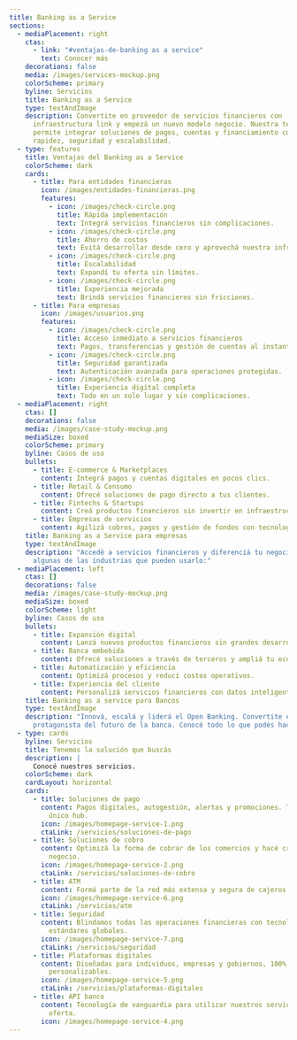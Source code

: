 ```yaml
---
title: Banking as a Service
sections:
  - mediaPlacement: right
    ctas:
      - link: "#ventajas-de-banking as a service"
        text: Conocer más
    decorations: false
    media: /images/services-mockup.png
    colorScheme: primary
    byline: Servicios
    title: Banking as a Service
    type: textAndImage
    description: Convertite en proveedor de servicios financieros con
      infraestructura link y empezá un nuevo modelo negocio. Nuestra tecnología
      permite integrar soluciones de pagos, cuentas y financiamiento con
      rapidez, seguridad y escalabilidad.
  - type: features
    title: Ventajas del Banking as a Service
    colorScheme: dark
    cards:
      - title: Para entidades financieras
        icon: /images/entidades-financieras.png
        features:
          - icon: /images/check-circle.png
            title: Rápida implementación
            text: Integrá servicios financieros sin complicaciones.
          - icon: /images/check-circle.png
            title: Ahorro de costos
            text: Evitá desarrollar desde cero y aprovechá nuestra infraestructura.
          - icon: /images/check-circle.png
            title: Escalabilidad
            text: Expandí tu oferta sin límites.
          - icon: /images/check-circle.png
            title: Experiencia mejorada
            text: Brindá servicios financieros sin fricciones.
      - title: Para empresas
        icon: /images/usuarios.png
        features:
          - icon: /images/check-circle.png
            title: Acceso inmediato a servicios financieros
            text: Pagos, transferencias y gestión de cuentas al instante.
          - icon: /images/check-circle.png
            title: Seguridad garantizada
            text: Autenticación avanzada para operaciones protegidas.
          - icon: /images/check-circle.png
            title: Experiencia digital completa
            text: Todo en un solo lugar y sin complicaciones.
  - mediaPlacement: right
    ctas: []
    decorations: false
    media: /images/case-study-mockup.png
    mediaSize: boxed
    colorScheme: primary
    byline: Casos de uso
    bullets:
      - title: E-commerce & Marketplaces
        content: Integrá pagos y cuentas digitales en pocos clics.
      - title: Retail & Consumo
        content: Ofrecé soluciones de pago directo a tus clientes.
      - title: Fintechs & Startups
        content: Creá productos financieros sin invertir en infraestructura bancaria.
      - title: Empresas de servicios
        content: Agilizá cobros, pagos y gestión de fondos con tecnología escalable.
    title: Banking as a Service para empresas
    type: textAndImage
    description: "Accedé a servicios financieros y diferenciá tu negocio. Conocé
      algunas de las industrias que pueden usarlo:"
  - mediaPlacement: left
    ctas: []
    decorations: false
    media: /images/case-study-mockup.png
    mediaSize: boxed
    colorScheme: light
    byline: Casos de uso
    bullets:
      - title: Expansión digital
        content: Lanzá nuevos productos financieros sin grandes desarrollos.
      - title: Banca embebida
        content: Ofrecé soluciones a través de terceros y ampliá tu ecosistema.
      - title: Automatización y eficiencia
        content: Optimizá procesos y reducí costos operativos.
      - title: Experiencia del cliente
        content: Personalizá servicios financieros con datos inteligentes.
    title: Banking as a service para Bancos
    type: textAndImage
    description: "Innová, escalá y liderá el Open Banking. Convertite en
      protagonista del futuro de la banca. Conocé todo lo que podés hacer:"
  - type: cards
    byline: Servicios
    title: Tenemos la solución que buscás
    description: |
      Conocé nuestros servicios.
    colorScheme: dark
    cardLayout: horizontal
    cards:
      - title: Soluciones de pago
        content: Pagos digitales, autogestión, alertas y promociones. Todo desde un
          único hub.
        icon: /images/homepage-service-1.png
        ctaLink: /servicios/soluciones-de-pago
      - title: Soluciones de cobro
        content: Optimizá la forma de cobrar de los comercios y hacé crecer cada
          negocio.
        icon: /images/homepage-service-2.png
        ctaLink: /servicios/soluciones-de-cobro
      - title: ATM
        content: Formá parte de la red más extensa y segura de cajeros de todo el país.
        icon: /images/homepage-service-6.png
        ctaLink: /servicios/atm
      - title: Seguridad
        content: Blindamos todas las operaciones financieras con tecnología de punta y
          estándares globales.
        icon: /images/homepage-service-7.png
        ctaLink: /servicios/seguridad
      - title: Plataformas digitales
        content: Diseñadas para individuos, empresas y gobiernos, 100% integrables y
          personalizables.
        icon: /images/homepage-service-5.png
        ctaLink: /servicios/plataformas-digitales
      - title: API banco
        content: Tecnología de vanguardia para utilizar nuestros servicios y ampliar la
          oferta.
        icon: /images/homepage-service-4.png
---
```

